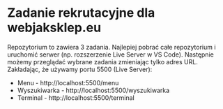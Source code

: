 # Zadanie rekrutacyjne dla webjaksklep.eu

Repozytorium to zawiera 3 zadania. Najlepiej pobrać całe repozytorium i uruchomić serwer (np. rozszerzenie Live Server w VS Code). Następnie możemy przeglądać wybrane zadania zmieniając tylko adres URL.
Zakładając, że używamy portu 5500 (Live Server):

- Menu - http://localhost:5500/menu
- Wyszukiwarka - http://localhost:5500/wyszukiwarka
- Terminal - http://localhost:5500/terminal
